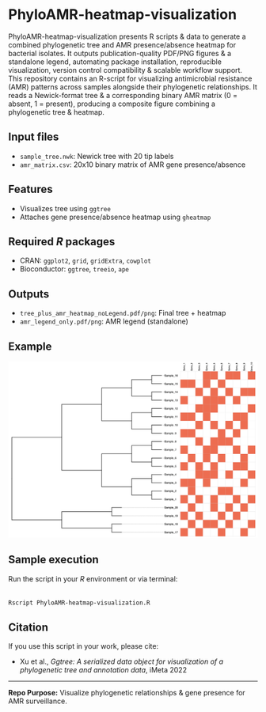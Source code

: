 # PhyloAMR-heatmap-visualization
PhyloAMR-heatmap-visualization presents R scripts &amp; data to generate a combined phylogenetic tree and AMR presence/absence heatmap for bacterial isolates. It outputs publication-quality PDF/PNG figures &amp; a standalone legend, automating package installation, reproducible visualization, version control compatibility &amp; scalable workflow support. This repository contains an R-script for visualizing antimicrobial resistance (AMR) patterns across samples alongside their phylogenetic relationships. It reads a Newick-format tree & a corresponding binary AMR matrix (0 = absent, 1 = present), producing a composite figure combining a phylogenetic tree & heatmap.

## Input files

* `sample_tree.nwk`: Newick tree with 20 tip labels 
* `amr_matrix.csv`: 20x10 binary matrix of AMR gene presence/absence 

## Features

* Visualizes tree using `ggtree`
* Attaches gene presence/absence heatmap using `gheatmap`


## Required *R* packages

* CRAN: `ggplot2`, `grid`, `gridExtra`, `cowplot`
* Bioconductor: `ggtree`, `treeio`, `ape`

## Outputs

* `tree_plus_amr_heatmap_noLegend.pdf/png`: Final tree + heatmap
* `amr_legend_only.pdf/png`: AMR legend (standalone)


## Example

![Example Heatmap](Phylogenetic_tree_with_heatmap.png)

## Sample execution

Run the script in your *R* environment or via terminal:

```bash

Rscript PhyloAMR-heatmap-visualization.R

```

## Citation

If you use this script in your work, please cite:

* Xu et al., *Ggtree: A serialized data object for visualization of a phylogenetic tree and annotation data*, iMeta 2022


---

**Repo Purpose:** Visualize phylogenetic relationships & gene presence for AMR surveillance.
